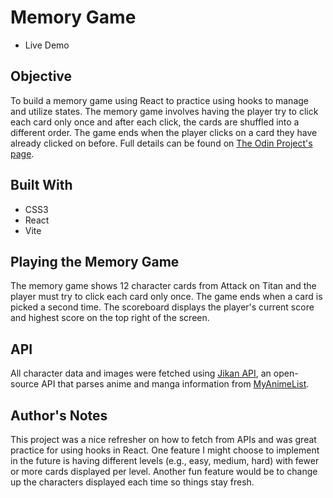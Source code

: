 # Memory Game

* Live Demo

## Objective

To build a memory game using React to practice using hooks to manage and utilize states. The memory game involves having the player try to click each card only once and after each click, the cards are shuffled into a different order. The game ends when the player clicks on a card they have already clicked on before. Full details can be found on [The Odin Project's page](https://www.theodinproject.com/lessons/node-path-react-new-memory-card).

## Built With

* CSS3
* React
* Vite

## Playing the Memory Game

The memory game shows 12 character cards from Attack on Titan and the player must try to click each card only once. The game ends when a card is picked a second time. The scoreboard displays the player's current score and highest score on the top right of the screen.

## API

All character data and images were fetched using [Jikan API](https://jikan.moe/), an open-source API that parses anime and manga information from [MyAnimeList](https://myanimelist.net/).

## Author's Notes

This project was a nice refresher on how to fetch from APIs and was great practice for using hooks in React. One feature I might choose to implement in the future is having different levels (e.g., easy, medium, hard) with fewer or more cards displayed per level. Another fun feature would be to change up the characters displayed each time so things stay fresh.